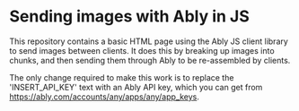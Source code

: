 # Sending images with Ably in JS

This repository contains a basic HTML page using the Ably JS client library to send images between clients. It does this by breaking up images into chunks, and then sending them through Ably to be re-assembled by clients.

The only change required to make this work is to replace the 'INSERT_API_KEY' text with an Ably API key, which you can get from https://ably.com/accounts/any/apps/any/app_keys.